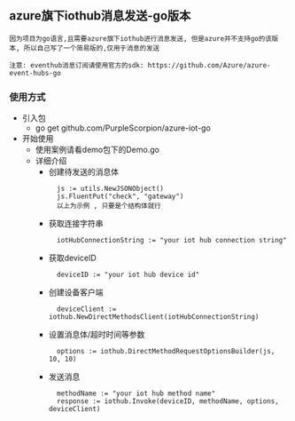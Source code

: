 ## azure旗下iothub消息发送-go版本
`因为项目为go语言,且需要azure旗下iothub进行消息发送, 但是azure并不支持go的该版本, 所以自己写了一个简易版的,仅用于消息的发送`

`注意: eventhub消息订阅请使用官方的sdk: https://github.com/Azure/azure-event-hubs-go`

### 使用方式

 - 引入包
    - go get github.com/PurpleScorpion/azure-iot-go
 - 开始使用
   - 使用案例请看demo包下的Demo.go
   - 详细介绍
     - 创建待发送的消息体 
       ```text
         js := utils.NewJSONObject()
         js.FluentPut("check", "gateway")
         以上为示例 , 只要是个结构体就行
       ```
     - 获取连接字符串
       ```text
         iotHubConnectionString := "your iot hub connection string"
       ```
     - 获取deviceID
       ```text
         deviceID := "your iot hub device id"
       ```
     - 创建设备客户端
       ```text
         deviceClient := iothub.NewDirectMethodsClient(iotHubConnectionString)
       ```
     - 设置消息体/超时时间等参数
       ```text
         options := iothub.DirectMethodRequestOptionsBuilder(js, 10, 10)
       ```
     - 发送消息
       ```text
         methodName := "your iot hub method name"
         response := iothub.Invoke(deviceID, methodName, options, deviceClient)
       ```